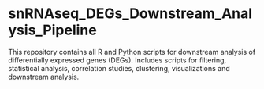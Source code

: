 # snRNAseq_DEGs_Downstream_Analysis_Pipeline
This repository contains all R and Python scripts for downstream analysis of differentially expressed genes (DEGs). Includes scripts for filtering, statistical analysis, correlation studies, clustering, visualizations and downstream analysis.
